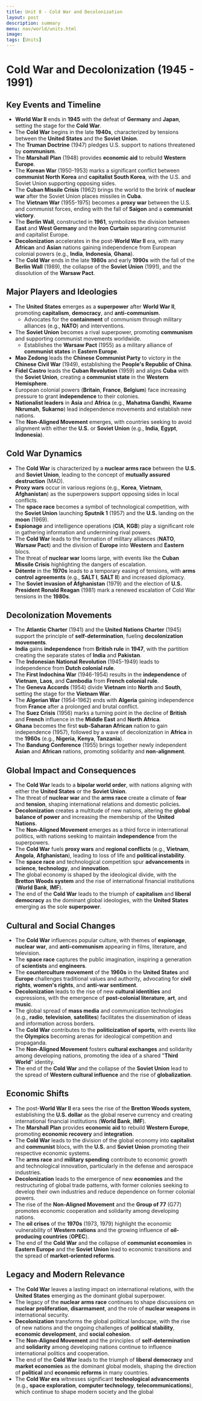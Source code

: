 ```yaml
---
title: Unit 8 - Cold War and Decolonization 
layout: post
description: summary
menu: nav/world/units.html
image: 
tags: [Units]
---
```


# Cold War and Decolonization (1945 - 1991)

## Key Events and Timeline

- **World War II** ends in **1945** with the defeat of **Germany** and **Japan**, setting the stage for the **Cold War**.
- The **Cold War** begins in the late **1940s**, characterized by tensions between the **United States** and the **Soviet Union**.
- The **Truman Doctrine** (1947) pledges U.S. support to nations threatened by **communism**.
- The **Marshall Plan** (1948) provides **economic aid** to rebuild **Western Europe**.
- The **Korean War** (1950-1953) marks a significant conflict between **communist North Korea** and **capitalist South Korea**, with the U.S. and Soviet Union supporting opposing sides.
- The **Cuban Missile Crisis** (1962) brings the world to the brink of **nuclear war** after the Soviet Union places missiles in **Cuba**.
- The **Vietnam War** (1955-1975) becomes a **proxy war** between the U.S. and communist forces, ending with the fall of **Saigon** and a **communist victory**.
- The **Berlin Wall**, constructed in **1961**, symbolizes the division between **East** and **West Germany** and the **Iron Curtain** separating communist and capitalist Europe.
- **Decolonization** accelerates in the post-**World War II** era, with many **African** and **Asian** nations gaining independence from European colonial powers (e.g., **India**, **Indonesia**, **Ghana**).
- The **Cold War** ends in the late **1980s** and early **1990s** with the fall of the **Berlin Wall** (1989), the collapse of the **Soviet Union** (1991), and the dissolution of the **Warsaw Pact**.

## Major Players and Ideologies

- The **United States** emerges as a **superpower** after **World War II**, promoting **capitalism**, **democracy**, and **anti-communism**.
  - Advocates for the **containment** of communism through military alliances (e.g., **NATO**) and interventions.
- The **Soviet Union** becomes a rival superpower, promoting **communism** and supporting communist movements worldwide.
  - Establishes the **Warsaw Pact** (1955) as a military alliance of **communist states** in **Eastern Europe**.
- **Mao Zedong** leads the **Chinese Communist Party** to victory in the **Chinese Civil War** (1949), establishing the **People's Republic of China**.
- **Fidel Castro** leads the **Cuban Revolution** (1959) and aligns **Cuba** with the **Soviet Union**, creating a **communist state** in the **Western Hemisphere**.
- European colonial powers (**Britain**, **France**, **Belgium**) face increasing pressure to grant **independence** to their colonies.
- **Nationalist leaders** in **Asia** and **Africa** (e.g., **Mahatma Gandhi**, **Kwame Nkrumah**, **Sukarno**) lead independence movements and establish new nations.
- The **Non-Aligned Movement** emerges, with countries seeking to avoid alignment with either the **U.S.** or **Soviet Union** (e.g., **India**, **Egypt**, **Indonesia**).

## Cold War Dynamics

- The **Cold War** is characterized by a **nuclear arms race** between the **U.S.** and **Soviet Union**, leading to the concept of **mutually assured destruction** (MAD).
- **Proxy wars** occur in various regions (e.g., **Korea**, **Vietnam**, **Afghanistan**) as the superpowers support opposing sides in local conflicts.
- The **space race** becomes a symbol of technological competition, with the **Soviet Union** launching **Sputnik 1** (1957) and the **U.S.** landing on the **moon** (1969).
- **Espionage** and intelligence operations (**CIA**, **KGB**) play a significant role in gathering information and undermining rival powers.
- The **Cold War** leads to the formation of military alliances (**NATO**, **Warsaw Pact**) and the division of **Europe** into **Western** and **Eastern** blocs.
- The threat of **nuclear war** looms large, with events like the **Cuban Missile Crisis** highlighting the dangers of escalation.
- **Détente** in the **1970s** leads to a temporary easing of tensions, with **arms control agreements** (e.g., **SALT I**, **SALT II**) and increased diplomacy.
- The **Soviet invasion of Afghanistan** (1979) and the election of **U.S. President Ronald Reagan** (1981) mark a renewed escalation of Cold War tensions in the **1980s**.

## Decolonization Movements

- The **Atlantic Charter** (1941) and the **United Nations Charter** (1945) support the principle of **self-determination**, fueling **decolonization movements**.
- **India** gains **independence** from **British rule** in **1947**, with the partition creating the separate states of **India** and **Pakistan**.
- The **Indonesian National Revolution** (1945-1949) leads to independence from **Dutch colonial rule**.
- The **First Indochina War** (1946-1954) results in the **independence** of **Vietnam**, **Laos**, and **Cambodia** from **French colonial rule**.
- The **Geneva Accords** (1954) divide **Vietnam** into **North** and **South**, setting the stage for the **Vietnam War**.
- The **Algerian War** (1954-1962) ends with **Algeria** gaining independence from **France** after a prolonged and brutal conflict.
- The **Suez Crisis** (1956) marks a turning point in the decline of **British** and **French** influence in the **Middle East** and **North Africa**.
- **Ghana** becomes the first **sub-Saharan African** nation to gain independence (1957), followed by a wave of decolonization in **Africa** in the **1960s** (e.g., **Nigeria**, **Kenya**, **Tanzania**).
- The **Bandung Conference** (1955) brings together newly independent **Asian** and **African** nations, promoting solidarity and **non-alignment**.

## Global Impact and Consequences

- The **Cold War** leads to a **bipolar world order**, with nations aligning with either the **United States** or the **Soviet Union**.
- The threat of **nuclear war** and the **arms race** create a climate of **fear** and **tension**, shaping international relations and domestic policies.
- **Decolonization** creates a multitude of new nations, altering the **global balance of power** and increasing the membership of the **United Nations**.
- The **Non-Aligned Movement** emerges as a third force in international politics, with nations seeking to maintain **independence** from the superpowers.
- The **Cold War** fuels **proxy wars** and **regional conflicts** (e.g., **Vietnam**, **Angola**, **Afghanistan**), leading to loss of life and **political instability**.
- The **space race** and technological competition spur **advancements** in **science**, **technology**, and **innovation**.
- The global economy is shaped by the ideological divide, with the **Bretton Woods system** and the rise of international financial institutions (**World Bank**, **IMF**).
- The end of the **Cold War** leads to the triumph of **capitalism** and **liberal democracy** as the dominant global ideologies, with the **United States** emerging as the sole **superpower**.

## Cultural and Social Changes

- The **Cold War** influences popular culture, with themes of **espionage**, **nuclear war**, and **anti-communism** appearing in films, literature, and television.
- The **space race** captures the public imagination, inspiring a generation of **scientists** and **engineers**.
- The **counterculture movement** of the **1960s** in the **United States** and **Europe** challenges traditional values and authority, advocating for **civil rights**, **women's rights**, and **anti-war sentiment**.
- **Decolonization** leads to the rise of new **cultural identities** and expressions, with the emergence of **post-colonial literature**, **art**, and **music**.
- The global spread of **mass media** and communication technologies (e.g., **radio**, **television**, **satellites**) facilitates the dissemination of ideas and information across borders.
- The **Cold War** contributes to the **politicization of sports**, with events like the **Olympics** becoming arenas for ideological competition and propaganda.
- The **Non-Aligned Movement** fosters **cultural exchanges** and solidarity among developing nations, promoting the idea of a shared "**Third World**" identity.
- The end of the **Cold War** and the collapse of the **Soviet Union** lead to the spread of **Western cultural influence** and the rise of **globalization**.

## Economic Shifts

- The post-**World War II** era sees the rise of the **Bretton Woods system**, establishing the **U.S. dollar** as the global reserve currency and creating international financial institutions (**World Bank**, **IMF**).
- The **Marshall Plan** provides **economic aid** to rebuild **Western Europe**, promoting **economic recovery** and **integration**.
- The **Cold War** leads to the division of the global economy into **capitalist** and **communist** blocs, with the **U.S.** and **Soviet Union** promoting their respective economic systems.
- The **arms race** and **military spending** contribute to economic growth and technological innovation, particularly in the defense and aerospace industries.
- **Decolonization** leads to the emergence of new **economies** and the restructuring of global trade patterns, with former colonies seeking to develop their own industries and reduce dependence on former colonial powers.
- The rise of the **Non-Aligned Movement** and the **Group of 77** (G77) promotes economic cooperation and solidarity among developing nations.
- The **oil crises** of the **1970s** (1973, 1979) highlight the economic vulnerability of **Western nations** and the growing influence of **oil-producing countries** (**OPEC**).
- The end of the **Cold War** and the collapse of **communist economies** in **Eastern Europe** and the **Soviet Union** lead to economic transitions and the spread of **market-oriented reforms**.

## Legacy and Modern Relevance

- The **Cold War** leaves a lasting impact on international relations, with the **United States** emerging as the dominant global superpower.
- The legacy of the **nuclear arms race** continues to shape discussions on **nuclear proliferation**, **disarmament**, and the role of **nuclear weapons** in international security.
- **Decolonization** transforms the global political landscape, with the rise of new nations and the ongoing challenges of **political stability**, **economic development**, and **social cohesion**.
- The **Non-Aligned Movement** and the principles of **self-determination** and **solidarity** among developing nations continue to influence international politics and cooperation.
- The end of the **Cold War** leads to the triumph of **liberal democracy** and **market economies** as the dominant global models, shaping the direction of **political** and **economic reforms** in many countries.
- The **Cold War era** witnesses significant **technological advancements** (e.g., **space exploration**, **computer technology**, **telecommunications**), which continue to shape modern society and the global